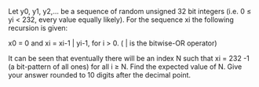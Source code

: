 
Let y0, y1, y2,... be a sequence of random unsigned 32 bit integers
(i.e. 0 &#8804; yi < 232, every value equally likely).
For the sequence xi the following recursion is given:

x0 = 0 and
xi = xi-1 | yi-1, for i > 0. ( | is the bitwise-OR operator)

It can be seen that eventually there will be an index N such that xi = 232 -1 (a bit-pattern of all ones) for all i &#8805; N.
Find the expected value of N. 
Give your answer rounded to 10 digits after the decimal point.
